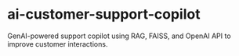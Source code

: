 # ai-customer-support-copilot
GenAI-powered support copilot using RAG, FAISS, and OpenAI API to improve customer interactions.

